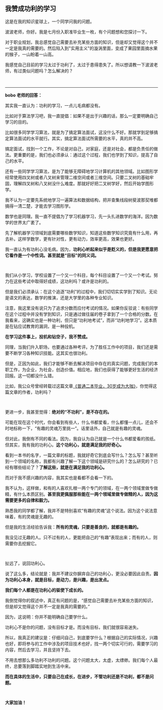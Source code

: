 ## 我赞成功利的学习

这是在我的知识星球上，一个同学问我的问题。

波波老师，你好。我是七月份入职准毕业生一枚，有个问题想和您探讨一下。

对于职业规划，我总感觉自己需要去补充某些方面的知识，但是却又觉得这个并不一定是我真的需要的。然后陷入到"实用主义"的漩涡里面，变成了果园里面摘水果的猴子，一山盼着一山高。

我感觉自己目前的学习太过于功利了，太过于患得患失了。所以想请教一下波波老师，有过类似问题吗？怎么解决的？

<br/>

---

**bobo 老师的回答：**

其实我一直认为：功利的学习，一点儿毛病都没有。

比如对于算法学习吧，我一直提倡：如果不是出于兴趣的话，那么一定要明确自己学习的目的。

比如很多同学学习算法，就是为了搞定算法面试，这没什么不好。那就学到足够搞定算法面试的水平就行。其实，搞定算法面试所需要的水平，真的并不高。

搞定面试，找到一个工作，不论是对自己，对家庭，还是对社会，都是负责任的做法。更重要的是，我们也必须承认：通过这个过程，我们也学到了知识，提高了自己的水平。

还有一些同学学习算法，是为了能够无障碍地学习计算机的其他领域。比如图形学经常使用四叉树或者八叉树来管理二维空间或者三维空间。只要二叉树的基础牢固，理解四叉树和八叉树没什么难度。那就好好把二叉树学好，然后开始学图形学。

我不认为一定要先系统地学习一遍算法和数据结构，把并查集线段树斐波那契堆都搞得一清二楚，才能去学习图形学。

数学也是同理。我一直不提倡为了学习机器学习，先一头扎进数学的海洋。因为数学的世界太广袤了。

先了解机器学习领域到底需要哪些数学知识，知道这些数学知识究竟有什么用，再去补。这样学数学，更有针对性，更有动力，效率更高，效果也更好。

我一直认为有功利心没毛病。因为，**功利心听起来似乎是贬义的，但是我更愿意把它看作是一个中性词。甚至就是“目标”的同义词。**

<br/>

我们从小学习，学校设置了一个又一个科目，每个科目设置了一个又一个考试。努力在这些考试中取得好成绩，这功利吗？或许是功利的。

但是我们必须承认：在这个追逐“功利”的过程中，我们切切实实学到了知识。无论是语文的表达，数学的推演，还是大学里的各种专业知识。

注意，我这里没有说只为了追求分数而应付考试的情况。如果你反驳说：有些同学在这个过程中并没有学到知识，只是通过做往届的卷子拿到了一个合格的分数。在我看来，这确实也是一种功利，但只是“功利地考试”，而非“功利地学习”。这本质是在钻应试教育的漏洞，是一种投机。

**在学习这件事上，投机和钻空子，我不赞成。**

同理，当我们升入职场，也要通过各种考评。为了胜任工作中的项目，我们还是需要不断学习各种知识技能。这其实也很功利。

但是，正因为如此，我们才能够不断去解决项目中存在的真实问题，完成我们的本职工作，为企业，为社会，创造价值。相应地，我们也获得了能够更好生活的经济回报。这一切都没什么错。

比如，我公众号曾经转载过这篇文章[《普通二本毕业，30岁成为大咖》](https://mp.weixin.qq.com/s?__biz=MzU4NTIxODYwMQ==&mid=2247485266&idx=1&sn=62f8c0ec3dd94514bf62b8680b3943ff&chksm=fd8ca814cafb2102824198e11c20259ab9fe478c34993ff1f0364688a27e0a897f05c3e872ad&token=412566375&lang=zh_CN#rd)，你觉得这篇文章的作者，功利吗？

<br/>

更进一步，我甚至觉得：**绝对的“不功利”，是不存在的。**

可能在现在这个时代，你会看到有些人，什么书都爱看，什么都懂一点儿，还会不时地标称一下，“有趣的灵魂万里挑一”。话里话外，自己就是有趣的灵魂。

但对此，我倒有不同的看法。因为，我自认为自己就是一个什么书都爱看的孩纸。但其实，我有我的功利心。**这个功利心，就是满足我的好奇心。**

看到一本书的名字，一篇文章的标题，我就好奇它到底会写什么？怎么写？甚至听到一个领域的名称，我都有兴趣了解一下这个领域是研究什么的？怎么研究的？已经有哪些结论了？**了解这些，就是在满足我的功利心。**

而对于我不感兴趣的内容，我其实也是看都不会看一下的。

我不认为，这样做，和有的人喜欢扎根一两个专门的领域，在一两个领域里做专做精，有什么本质区别。**甚至我更佩服那些能在一两个领域里做专做精的人，因为这需要更多的自律和毅力。**

熟悉我的同学都了解，我并不是特别喜欢“有趣的灵魂”这个说法。因为这个说法意味着，有的灵魂是无趣的。

但是我的生活经验告诉我：**所有的灵魂，只要是善良的，就都是有趣的。**

我没见过无趣的人。只不过有的人，更能把自己的“有趣”表现出来；而有的人，则需要你去挖掘它。

<br/>

扯远了，说回功利心。

说了这么多，结论就是：我并不建议你摒弃自己的功利心，更没必要因此自责。**因为功利心本身，就是目标，是动力，是兴趣，是出发点。**

**我们每个人都是在功利心的驱使下成长的。**

我倒觉得你的叙述中，真正有问题的是，“感觉自己需要去补充某些方面的知识，但是却又觉得这个并不一定是我真的需要的。”

因为，这说明：你并不能明确自己要学什么。

功利心不是你的问题，没有目标才是。而没有目标，我们就很容易迷失。

所以，我真正的建议是：仔细问自己，到底要学什么？根据自己的实际情况，兴趣也好，即将参与的工作中涉及的项目技术也好，找一两个切实可行的，需要学习的内容，然后去学习，并且坚持下去。

不用去想那么多功利不功利的问题。这个问题太大，太虚，太缥缈。我们每个人最终，总要落到脚踏实地到生活中来。

**而在具体的生活中，只要自己在成长，在进步，不管功利还是不功利，都不是问题。**

<br/>

**大家加油！**